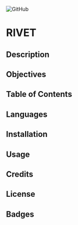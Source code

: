 ![GitHub](https://img.shields.io/github/license/fheezy/Rivet?style=for-the-badge)
# RIVET

## Description

## Objectives 

## Table of Contents 

## Languages 

## Installation

## Usage 

## Credits

## License 

## Badges